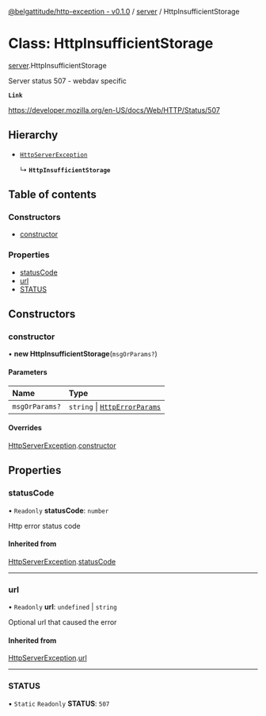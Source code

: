 [@belgattitude/http-exception - v0.1.0](../README.md) / [server](../modules/server.md) / HttpInsufficientStorage

# Class: HttpInsufficientStorage

[server](../modules/server.md).HttpInsufficientStorage

Server status 507 - webdav specific

**`Link`**

https://developer.mozilla.org/en-US/docs/Web/HTTP/Status/507

## Hierarchy

- [`HttpServerException`](base.HttpServerException.md)

  ↳ **`HttpInsufficientStorage`**

## Table of contents

### Constructors

- [constructor](server.HttpInsufficientStorage.md#constructor)

### Properties

- [statusCode](server.HttpInsufficientStorage.md#statuscode)
- [url](server.HttpInsufficientStorage.md#url)
- [STATUS](server.HttpInsufficientStorage.md#status)

## Constructors

### constructor

• **new HttpInsufficientStorage**(`msgOrParams?`)

#### Parameters

| Name           | Type                                                                 |
| :------------- | :------------------------------------------------------------------- |
| `msgOrParams?` | `string` \| [`HttpErrorParams`](../modules/types.md#httperrorparams) |

#### Overrides

[HttpServerException](base.HttpServerException.md).[constructor](base.HttpServerException.md#constructor)

## Properties

### statusCode

• `Readonly` **statusCode**: `number`

Http error status code

#### Inherited from

[HttpServerException](base.HttpServerException.md).[statusCode](base.HttpServerException.md#statuscode)

---

### url

• `Readonly` **url**: `undefined` \| `string`

Optional url that caused the error

#### Inherited from

[HttpServerException](base.HttpServerException.md).[url](base.HttpServerException.md#url)

---

### STATUS

▪ `Static` `Readonly` **STATUS**: `507`
